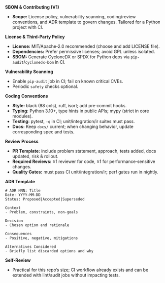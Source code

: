 **SBOM & Contributing (V1)**

- **Scope:** License policy, vulnerability scanning, coding/review conventions, and ADR template to govern changes. Tailored for a Python project with CI.

**License & Third‑Party Policy**
- **License:** MIT/Apache‑2.0 recommended (choose and add LICENSE file).
- **Dependencies:** Prefer permissive licenses; avoid GPL unless isolated.
- **SBOM:** Generate CycloneDX or SPDX for Python deps via `pip-audit`/`cyclonedx-bom` in CI.

**Vulnerability Scanning**
- Enable `pip-audit` job in CI; fail on known critical CVEs.
- Periodic `safety` checks optional.

**Coding Conventions**
- **Style:** black (88 cols), ruff, isort; add pre‑commit hooks.
- **Typing:** Python 3.10+, type hints in public APIs; mypy (strict in core modules).
- **Testing:** pytest, `-q` in CI; unit/integration/ir suites must pass.
- **Docs:** Keep `docs/` current; when changing behavior, update corresponding spec and tests.

**Review Process**
- **PR Template:** include problem statement, approach, tests added, docs updated, risk & rollout.
- **Required Reviews:** ≥1 reviewer for code, ≥1 for performance‑sensitive changes.
- **Quality Gates:** must pass CI unit/integration/ir; perf gates run in nightly.

**ADR Template**
```
# ADR NNN: Title
Date: YYYY-MM-DD
Status: Proposed|Accepted|Superseded

Context
- Problem, constraints, non-goals

Decision
- Chosen option and rationale

Consequences
- Positive, negative, mitigations

Alternatives Considered
- Briefly list discarded options and why
```

**Self‑Review**
- Practical for this repo’s size; CI workflow already exists and can be extended with lint/audit jobs without impacting tests.

